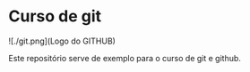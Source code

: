 # Curso de git

![./git.png](Logo do GITHUB)

Este repositório serve de exemplo para o curso de git e github.
